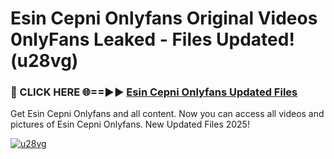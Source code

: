 # Esin Cepni Onlyfans Original Videos 0nlyFans Leaked - Files Updated! (u28vg)

<h3>🔴 CLICK HERE 🌐==►► <a href="https://tinyurl.com/2m67pmp6" rel="nofollow">Esin Cepni Onlyfans Updated Files</a></h3>

Get Esin Cepni Onlyfans and all content. Now you can access all videos and pictures of Esin Cepni Onlyfans. New Updated Files 2025!

[![u28vg](https://i.imgur.com/H4QAA4z.gif)](https://tinyurl.com/2m67pmp6)
